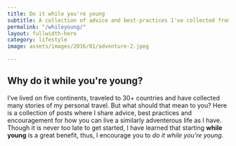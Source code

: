 ```yaml
---
title: Do it while you're young
subtitle: A collection of advice and best-practices I've collected from years of experience.
permalink: "/whileyoung/"
layout: fullwidth-hero
category: lifestyle
image: assets/images/2016/01/adventure-2.jpeg

---
```


## Why do it while you're young?

I’ve lived on five continents, traveled to 30+ countries and have collected many stories of my personal travel. But what should that mean to you? Here is a collection of posts where I share advice, best practices and encouragement for how you can live a similarly adventerous life as I have. Though it is never too late to get started, I have learned that starting **while young** is a great benefit, thus, I encourage you to *do it while you’re young.*

